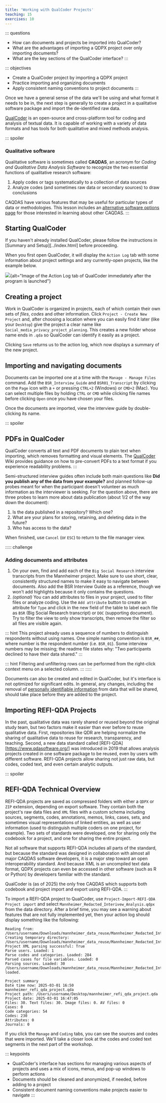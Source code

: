 ```yaml
---
title: 'Working with QualCoder Projects'
teaching: 15
exercises: 10
---
```


::: questions
-   How can documents and projects be imported into QualCoder?
-   What are the advantages of importing a QDPX project over only
    importing documents?
-   What are the key sections of the QualCoder interface?
:::

::: objectives
-   Create a QualCoder project by importing a QDPX project
-   Practice importing and organizing documents
-   Apply consistent naming conventions to project documents
:::

Once we have a general sense of the data we'll be using and what format
it needs to be in, the next step is generally to create a project in a
qualitative software package and import the de-identified raw data.

[QualCoder](https://qualcoder.wordpress.com/) is an open-source and
cross-platform tool for coding and analysis of textual data. It is
capable of working with a variety of data formats and has tools for both
qualitative and mixed methods analysis.

::: spoiler
### Qualitative software

Qualitative software is sometimes called **CAQDAS**, an acronym for
*Coding and Qualitative Data Analysis Software* to recognize the two
essential functions of qualitative research software:

1.  Apply codes or tags systematically to a collection of data sources
2.  Analyze codes (and sometimes raw data or secondary sources) to draw
    conclusions

CAQDAS have various features that may be useful for particular types of
data or methodologies. This lesson includes an [alternative software
options page](../learners/alternative-software-options.html) for those
interested in learning about other CAQDAS.
:::

## Starting QualCoder

If you haven't already installed QualCoder, please follow the
instructions in [Summary and Setup][../index.html] before proceeding.

When you first open QualCoder, it will display the `Action Log` tab with
some information about project settings and any currently-open projects,
like the example below.

![](fig/qualcoder-launch-screen.png){alt="Image of the Action Log tab of QualCoder immediately after the program is launched"}

## Creating a project

Work in QualCoder is organized in projects, each of which contain their
own sets of *files*, *codes* and other information. Click
`Project - Create New Project` and, after choosing a location where you
can easily find it later (like your `Desktop`) give the project a clear
name like `Social_media_privacy_project_planning`. This creates a new
folder whose name ends in `.qda` so QualCoder can identify it easily as
a project.

Clicking `Save` returns us to the action log, which now displays a
summary of the new project.

## Importing and navigating documents

Documents can be imported one at a time with the `Manage - Manage Files`
command. Add the `BSR_Interview_Guide` and `BSR01_Transcript` by
clicking on the `Page` icon with a `+` or pressing `CTRL+2` (Windows) or
`CMD+2` (Mac). You can select multiple files by holding `CTRL` or `CMD`
while clicking file names before clicking `Open` once you have chosen
your files.

Once the documents are imported, view the interview guide by
double-clicking its name.

::: spoiler
## PDFs in QualCoder

QualCoder converts all text and PDF documents to plain text when
importing, which removes formatting and visual elements. The
[QualCoder](https://github.com/ccbogel/QualCoder/wiki/3.2.-Files) Wiki
provides guidance on how to pre-convert PDFs to a text format if you
experience readability problems.
:::

Semi-structured interview guides often include both main questions like
**Did you publish any of the data from your example?** and planned
follow-up probes meant for when the participant doesn't volunteer as
much information as the interviewer is seeking. For the question above,
there are three probes to learn more about data publication (about 1/2
of the way down the document):

1.  Is the data published in a repository? Which one?
2.  What are your plans for storing, retaining, and deleting data in the
    future?
3.  Who has access to the data?

When finished, use `Cancel` (or `ESC`) to return to the file manager
view.

::::: challenge
### Adding documents and attributes

1.  On your own, find and add each of the `Big Social Research`
    interview transcripts from the Mannheimer project. Make sure to use
    short, clear, consistently structured names to make it easy to
    navigate between documents. Also add the BSR Interview Guide as a
    reference, though we won't add highlights because it only contains
    the questions.
2.  *(optional)* You can add attributes to files in your project, used
    to filter files or analyze coding. Use the `Add attribute` button to
    create an attribute for `Type` and click in the new field of the
    table to label each file as `BSR` (Big Social Research transcript)
    or `DOC` (supporting document). Try to filter the view to only show
    transcripts, then remove the filter so all files are visible again.

::: hint
This project already uses a sequence of numbers to distinguish
respondents without using names. One simple naming convention is
`BSR_##`, where number is the respondent number (i.e. `BSR_01`). Some
interview numbers may be missing; the readme file states why: "Two
participants declined to have their data shared."
:::

::: hint
Filtering and unfiltering rows can be performed from the right-click
context menu on a selected column.
:::
:::::

Documents can also be created and edited in QualCoder, but it's
interface is not optimized for significant edits. In general, any
changes, including the removal of [personally identifiable
information](https://en.wikipedia.org/wiki/Personal_data) from data that
will be shared, should take place before they are added to the project.

## Importing REFI-QDA Projects

In the past, qualitative data was rarely shared or reused beyond the
original study team, but two factors make it easier than ever before to
reuse qualitative data. First, repositories like QDR are helping
normalize the sharing of qualitative data to reuse for research,
transparency, and teaching. Second, a new data standard called
[REFI-QDA][<https://www.qdasoftware.org/>] was introduced in 2019 that
allows analysis projects created in one software package to be reused,
even by users with different software. REFI-QDA projects allow sharing
not just raw data, but codes, coded text, and even certain analytic
outputs.

::: spoiler
## REFI-QDA Technical Overview

REFI-QDA projects are saved as compressed folders with either a `QDPX`
or `ZIP` extension, depending on export software. They contain both the
project's raw data files and `XML` files with a custom schema including
sources, segments, codes, annotations, memos, links, cases, sets, and
sometimes visual representations of linked entities, as well as user
information (used to distinguish multiple coders on one project, for
example). Two sets of standards were developed, one for sharing only the
codebook for a project, and one for sharing the entire project.

Not all software that supports REFI-QDA includes all parts of the
standard, but because the standard was designed in collaboration with
almost all major CAQDAS software developers, it is a major step toward
an open interoperability standard. And because XML is an uncompiled text
data format, QDPX projects can even be accessed in other software (such
as R or Python) by developers familiar with the standard.

QualCoder is (as of 2025) the only free CAQDAS which supports both
codebook and project import and export using REFI-QDA.
:::

To import a REFI-QDA project to QualCoder, use `Project-Import-REFI-QDA Project import`
and select `Mannheimer_Redacted_Interivew_Analysis.qdpx` from the data
directory. After a brief time, you may see a warning about features that
are not fully implemented yet, then your action log should display
something like the following:

```
Reading from: /Users/username/Downloads/mannheimer_data_reuse/Mannheimer_Redacted_Interview_Analysis.qdpx
Creating temporary directory: /Users/username/Downloads/mannheimer_data_reuse/Mannheimer_Redacted_Interview_Analysis.\_temporary
Project XML parsing successful: True
Parse users. Loaded: 1 
Parse codes and categories. Loaded: 284
Parsed cases for file variables. Loaded: 0
Parsing sources. Loaded: 30
/Users/username/Downloads/mannheimer_data_reuse/Mannheimer_Redacted_Interview_Analysis.qdpx
loaded.

Project summary 
Date time now: 2025-03-01 16:50
mannheimer_refi_qda_project.qda
Project path: /Users/username/Desktop/mannheimer_refi_qda_project.qda
Project date: 2025-03-01 16:47:05
Files: 30. Text files: 30. Image files: 0. AV files: 0
Cases: 0
Code categories: 54
Codes: 230
Attributes: 0
Journals: 0
```

If you click the `Manage` and `Coding` tabs, you can see the sources and codes that were imported. We'll take a closer look at the codes and coded text segments in the next part of the workshop.

::: keypoints
-   QualCoder's interface has sections for managing various aspects of
    projects and uses a mix of icons, menus, and pop-up windows to
    perform actions
-   Documents should be cleaned and anonymized, if needed, before adding
    to a project
-   Consistent document naming conventions make projects easier to
    navigate
:::
